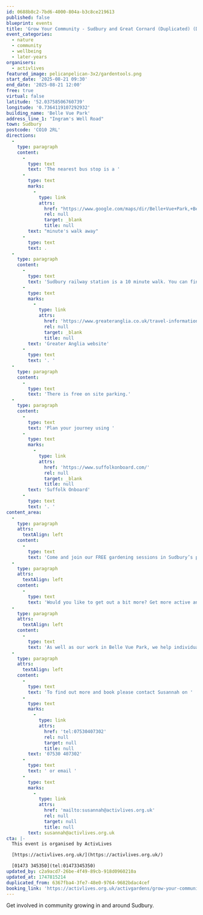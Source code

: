 ```yaml
---
id: 0688b8c2-7bd6-4000-804a-b3c8ce219613
published: false
blueprint: events
title: 'Grow Your Community - Sudbury and Great Cornard (Duplicated) (Duplicated)'
event_categories:
  - nature
  - community
  - wellbeing
  - later-years
organisers:
  - activlives
featured_image: pelicanpelican-3x2/gardentools.png
start_date: '2025-08-21 09:30'
end_date: '2025-08-21 12:00'
free: true
virtual: false
latitude: '52.03758506760739'
longitude: '0.7364119107292932'
building_name: 'Belle Vue Park'
address_line_1: "Ingram's Well Road"
town: Sudbury
postcode: 'CO10 2RL'
directions:
  -
    type: paragraph
    content:
      -
        type: text
        text: 'The nearest bus stop is a '
      -
        type: text
        marks:
          -
            type: link
            attrs:
              href: "https://www.google.com/maps/dir/Belle+Vue+Park,+Belle+Vue+Park,+Ingram's+Well+Road,+Sudbury/Lucas+Road,+Sudbury+CO10+2XB/@52.0369744,0.7344511,17z/data=!3m1!4b1!4m14!4m13!1m5!1m1!1s0x47d8556cffece0b1:0x7f1fc8509958aaa!2m2!1d0.7364441!2d52.0374465!1m5!1m1!1s0x47d8556c4ac49689:0x45bbd8bc3407bd38!2m2!1d0.737608!2d52.036572!3e2?entry=ttu&g_ep=EgoyMDI0MTEwNi4wIKXMDSoASAFQAw%3D%3D"
              rel: null
              target: _blank
              title: null
        text: "minute's walk away"
      -
        type: text
        text: .
  -
    type: paragraph
    content:
      -
        type: text
        text: 'Sudbury railway station is a 10 minute walk. You can find up to date train times on the '
      -
        type: text
        marks:
          -
            type: link
            attrs:
              href: 'https://www.greateranglia.co.uk/travel-information/station-information/suy'
              rel: null
              target: _blank
              title: null
        text: 'Greater Anglia website'
      -
        type: text
        text: '. '
  -
    type: paragraph
    content:
      -
        type: text
        text: 'There is free on site parking.'
  -
    type: paragraph
    content:
      -
        type: text
        text: 'Plan your journey using '
      -
        type: text
        marks:
          -
            type: link
            attrs:
              href: 'https://www.suffolkonboard.com/'
              rel: null
              target: _blank
              title: null
        text: 'Suffolk Onboard'
      -
        type: text
        text: '. '
content_area:
  -
    type: paragraph
    attrs:
      textAlign: left
    content:
      -
        type: text
        text: 'Come and join our FREE gardening sessions in Sudbury’s parks and open spaces.'
  -
    type: paragraph
    attrs:
      textAlign: left
    content:
      -
        type: text
        text: 'Would you like to get out a bit more? Get more active and feel fitter?'
  -
    type: paragraph
    attrs:
      textAlign: left
    content:
      -
        type: text
        text: 'As well as our work in Belle Vue Park, we help individuals and groups improve their local environment. We also offer placements and group volunteering opportunities.'
  -
    type: paragraph
    attrs:
      textAlign: left
    content:
      -
        type: text
        text: 'To find out more and book please contact Susannah on '
      -
        type: text
        marks:
          -
            type: link
            attrs:
              href: 'tel:07530407302'
              rel: null
              target: null
              title: null
        text: '07530 407302'
      -
        type: text
        text: ' or email '
      -
        type: text
        marks:
          -
            type: link
            attrs:
              href: 'mailto:susannah@activlives.org.uk'
              rel: null
              target: null
              title: null
        text: susannah@activlives.org.uk
cta: |-
  This event is organised by ActivLives

  [https://activlives.org.uk/](https://activlives.org.uk/) 

  [01473 345350](tel:01473345350)
updated_by: c2a9acd7-26be-4f49-89cb-918d0960210a
updated_at: 1747815214
duplicated_from: 6367fba4-3fe7-48e0-9764-9682bdac4cef
booking_link: 'https://activlives.org.uk/activgardens/grow-your-community-sudbury/'
---
```

Get involved in community growing in and around Sudbury.